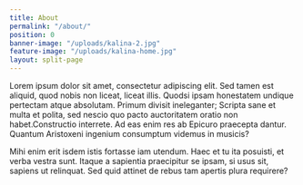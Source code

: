```yaml
---
title: About
permalink: "/about/"
position: 0
banner-image: "/uploads/kalina-2.jpg"
feature-image: "/uploads/kalina-home.jpg"
layout: split-page
---
```


Lorem ipsum dolor sit amet, consectetur adipiscing elit. Sed tamen est aliquid, quod nobis non liceat, liceat illis. Quodsi ipsam honestatem undique pertectam atque absolutam. Primum divisit ineleganter; Scripta sane et multa et polita, sed nescio quo pacto auctoritatem oratio non habet.Constructio interrete. Ad eas enim res ab Epicuro praecepta dantur. Quantum Aristoxeni ingenium consumptum videmus in musicis?

Mihi enim erit isdem istis fortasse iam utendum. Haec et tu ita posuisti, et verba vestra sunt. Itaque a sapientia praecipitur se ipsam, si usus sit, sapiens ut relinquat. Sed quid attinet de rebus tam apertis plura requirere?
